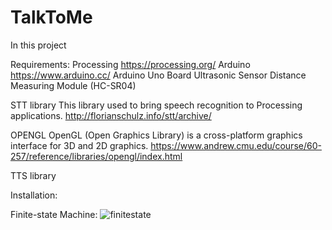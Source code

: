 # TalkToMe
In this project 

Requirements:
Processing
https://processing.org/
Arduino
https://www.arduino.cc/
Arduino Uno Board
Ultrasonic Sensor Distance Measuring Module (HC-SR04)

STT library
This library used to bring speech recognition to Processing applications. 
http://florianschulz.info/stt/archive/

OPENGL
OpenGL (Open Graphics Library) is a cross-platform graphics interface for 3D and 2D graphics. 
https://www.andrew.cmu.edu/course/60-257/reference/libraries/opengl/index.html

TTS library

Installation:


Finite-state Machine:
![finitestate](https://cloud.githubusercontent.com/assets/15851423/11229293/d38c081c-8d48-11e5-8a29-30715b6514dc.jpg)
